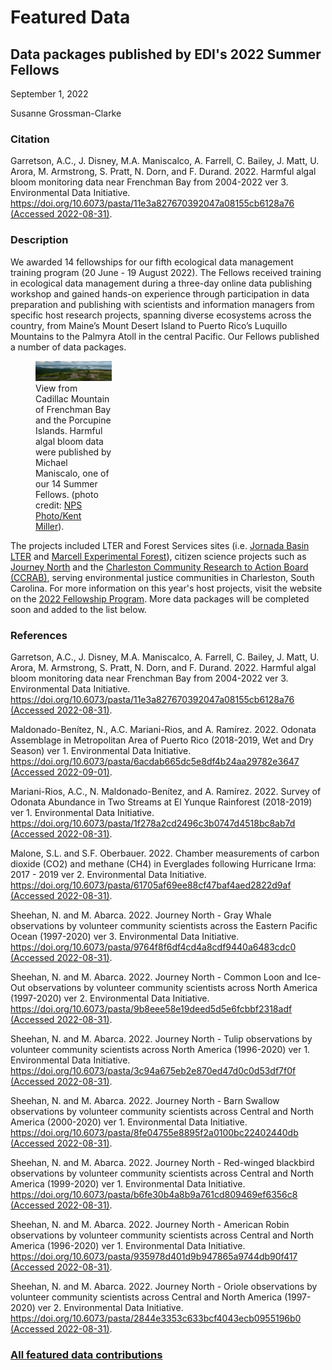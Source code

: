 # Featured Data

## Data packages published by EDI's 2022 Summer Fellows

September 1, 2022

Susanne Grossman-Clarke


### Citation

Garretson, A.C., J. Disney, M.A. Maniscalco, A. Farrell, C. Bailey, J. Matt, U. Arora, M. Armstrong, S. Pratt, N. Dorn, and F. Durand. 2022. Harmful algal bloom monitoring data near Frenchman Bay from 2004-2022 ver 3. Environmental Data Initiative. [https://doi.org/10.6073/pasta/11e3a827670392047a08155cb6128a76 (Accessed 2022-08-31)](https://doi.org/10.6073/pasta/11e3a827670392047a08155cb6128a76).

### Description

We awarded 14 fellowships for our fifth ecological data management training program (20 June - 19 August 2022). The Fellows received training in ecological data management during a three-day online data publishing workshop and gained hands-on experience through participation in data preparation and publishing with scientists and information managers from specific host research projects, spanning diverse ecosystems across the country, from Maine’s Mount Desert Island to Puerto Rico’s Luquillo Mountains to the Palmyra Atoll in the central Pacific. Our Fellows published a number of data packages.

<div class="figure_featured" style="width: 40%;">
    <figure>
       <img src="/static/images/featured_data/frenchman_bay_nps_small.jpg" alt="Frenchman Bay Maine"/>
       <figcaption class="figure-caption">View from Cadillac Mountain of Frenchman Bay and the Porcupine Islands. Harmful algal bloom data were published by Michael Maniscalo, one of our 14 Summer Fellows.  (photo credit: <a href="https://www.nps.gov/media/photo/view.htm?id=00d5bd2d-0905-4b46-96f9-791b6377f51c">NPS Photo/Kent Miller</a>).</figcaption>
    </figure>
</div>

The projects included LTER and Forest Services sites (i.e. [Jornada Basin LTER](https://lter.jornada.nmsu.edu/) and [Marcell Experimental Forest](https://www.nrs.fs.fed.us/ef/marcell/)), citizen science projects such as [Journey North](https://journeynorth.org/) and the [Charleston Community Research to Action Board (CCRAB)](https://www.facebook.com/CCRABSC/), serving environmental justice communities in Charleston, South Carolina. For more information on this year's host projects, visit the website on the [2022 Fellowship Program](/support/fellowship-2022). More data packages will be completed soon and added to the list below.

### References

Garretson, A.C., J. Disney, M.A. Maniscalco, A. Farrell, C. Bailey, J. Matt, U. Arora, M. Armstrong, S. Pratt, N. Dorn, and F. Durand. 2022. Harmful algal bloom monitoring data near Frenchman Bay from 2004-2022 ver 3. Environmental Data Initiative. [https://doi.org/10.6073/pasta/11e3a827670392047a08155cb6128a76 (Accessed 2022-08-31)](https://doi.org/10.6073/pasta/11e3a827670392047a08155cb6128a76).

Maldonado-Benítez, N., A.C. Mariani-Rios, and A. Ramírez. 2022. Odonata Assemblage in Metropolitan Area of Puerto Rico (2018-2019, Wet and Dry Season) ver 1. Environmental Data Initiative. [https://doi.org/10.6073/pasta/6acdab665dc5e8df4b24aa29782e3647 (Accessed 2022-09-01)](https://doi.org/10.6073/pasta/6acdab665dc5e8df4b24aa29782e3647).

Mariani-Rios, A.C., N. Maldonado-Benítez, and A. Ramírez. 2022. Survey of Odonata Abundance in Two Streams at El Yunque Rainforest (2018-2019) ver 1. Environmental Data Initiative. [https://doi.org/10.6073/pasta/1f278a2cd2496c3b0747d4518bc8ab7d (Accessed 2022-08-31)](https://doi.org/10.6073/pasta/1f278a2cd2496c3b0747d4518bc8ab7d).

Malone, S.L. and S.F. Oberbauer. 2022. Chamber measurements of carbon dioxide (CO2) and methane (CH4) in Everglades following Hurricane Irma: 2017 - 2019 ver 2. Environmental Data Initiative. [https://doi.org/10.6073/pasta/61705af69ee88cf47baf4aed2822d9af (Accessed 2022-08-31)](https://doi.org/10.6073/pasta/61705af69ee88cf47baf4aed2822d9af).

Sheehan, N. and M. Abarca. 2022. Journey North - Gray Whale observations by volunteer community scientists across the Eastern Pacific Ocean (1997-2020) ver 3. Environmental Data Initiative. [https://doi.org/10.6073/pasta/9764f8f6df4cd4a8cdf9440a6483cdc0 (Accessed 2022-08-31)](https://doi.org/10.6073/pasta/9764f8f6df4cd4a8cdf9440a6483cdc0).

Sheehan, N. and M. Abarca. 2022. Journey North - Common Loon and Ice-Out observations by volunteer community scientists across North America (1997-2020) ver 2. Environmental Data Initiative. [https://doi.org/10.6073/pasta/9b8eee58e19deed5d5e6fcbbf2318adf (Accessed 2022-08-31)](https://doi.org/10.6073/pasta/9b8eee58e19deed5d5e6fcbbf2318adf).

Sheehan, N. and M. Abarca. 2022. Journey North - Tulip observations by volunteer community scientists across North America (1996-2020) ver 1. Environmental Data Initiative. [https://doi.org/10.6073/pasta/3c94a675eb2e870ed47d0c0d53df7f0f (Accessed 2022-08-31)](https://doi.org/10.6073/pasta/3c94a675eb2e870ed47d0c0d53df7f0f).

Sheehan, N. and M. Abarca. 2022. Journey North - Barn Swallow observations by volunteer community scientists across Central and North America (2000-2020) ver 1. Environmental Data Initiative. [https://doi.org/10.6073/pasta/8fe04755e8895f2a0100bc22402440db (Accessed 2022-08-31)](https://doi.org/10.6073/pasta/8fe04755e8895f2a0100bc22402440db).

Sheehan, N. and M. Abarca. 2022. Journey North - Red-winged blackbird observations by volunteer community scientists across Central and North America (1999-2020) ver 1. Environmental Data Initiative. [https://doi.org/10.6073/pasta/b6fe30b4a8b9a761cd809469ef6356c8 (Accessed 2022-08-31)](https://doi.org/10.6073/pasta/b6fe30b4a8b9a761cd809469ef6356c8).

Sheehan, N. and M. Abarca. 2022. Journey North - American Robin observations by volunteer community scientists across Central and North America (1996-2020) ver 1. Environmental Data Initiative. [https://doi.org/10.6073/pasta/935978d401d9b947865a9744db90f417 (Accessed 2022-08-31)](https://doi.org/10.6073/pasta/935978d401d9b947865a9744db90f417).

Sheehan, N. and M. Abarca. 2022. Journey North - Oriole observations by volunteer community scientists across Central and North America (1997-2020) ver 2. Environmental Data Initiative. [https://doi.org/10.6073/pasta/2844e3353c633bcf4043ecb0955196b0 (Accessed 2022-08-31)](https://doi.org/10.6073/pasta/2844e3353c633bcf4043ecb0955196b0).

### [All featured data contributions](/templates/featured/featured-grid)
